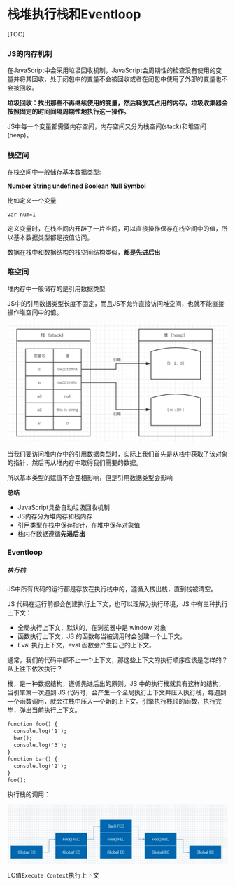 # 栈堆执行栈和Eventloop



[TOC]

### JS的内存机制

在JavaScript中会采用垃圾回收机制，JavaScript会周期性的检查没有使用的变量并将其回收，处于闭包中的变量不会被回收或者在闭包中使用了外部的变量也不会被回收。

**垃圾回收：找出那些不再继续使用的变量，然后释放其占用的内存，垃圾收集器会按照固定的时间间隔周期性地执行这一操作。**

JS中每一个变量都需要内存空间，内存空间又分为栈空间(stack)和堆空间(heap)。

### 栈空间

在栈空间中一般储存基本数据类型:

**Number String undefined Boolean Null Symbol**

比如定义一个变量

```
var num=1
```

定义变量时，在栈空间内开辟了一片空间，可以直接操作保存在栈空间中的值，所以基本数据类型都是按值访问。

数据在栈中和数据结构的栈空间结构类似，**都是先进后出**

### 堆空间

堆内存中一般储存的是引用数据类型

JS中的引用数据类型长度不固定，而且JS不允许直接访问堆空间，也就不能直接操作堆空间中的值。

![](./../src/栈和堆.png)

当我们要访问堆内存中的引用数据类型时，实际上我们首先是从栈中获取了该对象的指针，然后再从堆内存中取得我们需要的数据。

所以基本类型的赋值不会互相影响，但是引用数据类型会影响

**总结**

- JavaScript具备自动垃圾回收机制
- JS内存分为堆内存和栈内存
- 引用类型在栈中保存指针，在堆中保存对象值
- 栈内存数据遵循**先进后出**

### Eventloop

##### 执行栈

JS中所有代码的运行都是存放在执行栈中的，遵循入栈出栈，直到栈被清空。

JS 代码在运行前都会创建执行上下文，也可以理解为执行环境，JS 中有三种执行上下文：

- 全局执行上下文，默认的，在浏览器中是 window 对象
- 函数执行上下文，JS 的函数每当被调用时会创建一个上下文。
- Eval 执行上下文，eval 函数会产生自己的上下文。

通常，我们的代码中都不止一个上下文，那这些上下文的执行顺序应该是怎样的？从上往下依次执行？

栈，是一种数据结构，遵循先进后出的原则。JS 中的执行栈就具有这样的结构，当引擎第一次遇到 JS 代码时，会产生一个全局执行上下文并压入执行栈，每遇到一个函数调用，就会往栈中压入一个新的上下文。引擎执行栈顶的函数，执行完毕，弹出当前执行上下文。

```
function foo() {
  console.log('1');
  bar();
  console.log('3');
}
function bar() {
  console.log('2');
}
foo();
```

执行栈的调用：

![](../src/执行栈的调用.png)

EC值`Execute Context`执行上下文

